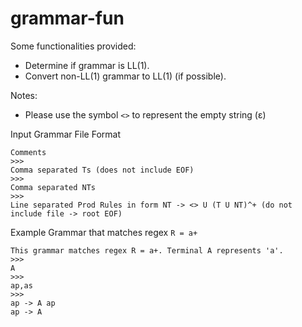 # grammar-fun

Some functionalities provided:

- Determine if grammar is LL(1).
- Convert non-LL(1) grammar to LL(1) (if possible).

Notes:

- Please use the symbol `<>` to represent the empty string (ε)

Input Grammar File Format

```
Comments
>>>
Comma separated Ts (does not include EOF)
>>>
Comma separated NTs
>>>
Line separated Prod Rules in form NT -> <> U (T U NT)^+ (do not include file -> root EOF)
```

Example Grammar that matches regex `R = a+`

```
This grammar matches regex R = a+. Terminal A represents 'a'.
>>>
A
>>>
ap,as
>>>
ap -> A ap
ap -> A
```
